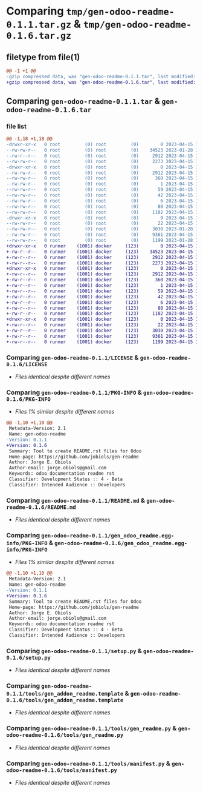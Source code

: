 # Comparing `tmp/gen-odoo-readme-0.1.1.tar.gz` & `tmp/gen-odoo-readme-0.1.6.tar.gz`

## filetype from file(1)

```diff
@@ -1 +1 @@
-gzip compressed data, was "gen-odoo-readme-0.1.1.tar", last modified: Sat Apr 15 16:30:17 2023, max compression
+gzip compressed data, was "gen-odoo-readme-0.1.6.tar", last modified: Sat Apr 15 18:01:29 2023, max compression
```

## Comparing `gen-odoo-readme-0.1.1.tar` & `gen-odoo-readme-0.1.6.tar`

### file list

```diff
@@ -1,18 +1,18 @@
-drwxr-xr-x   0 root         (0) root         (0)        0 2023-04-15 16:30:17.855699 gen-odoo-readme-0.1.1/
--rw-rw-r--   0 root         (0) root         (0)    34523 2023-01-28 13:41:54.000000 gen-odoo-readme-0.1.1/LICENSE
--rw-r--r--   0 root         (0) root         (0)     2912 2023-04-15 16:30:17.855699 gen-odoo-readme-0.1.1/PKG-INFO
--rw-rw-r--   0 root         (0) root         (0)     2273 2023-04-15 14:41:28.000000 gen-odoo-readme-0.1.1/README.md
-drwxr-xr-x   0 root         (0) root         (0)        0 2023-04-15 16:30:17.855699 gen-odoo-readme-0.1.1/gen_odoo_readme.egg-info/
--rw-rw-r--   0 root         (0) root         (0)     2912 2023-04-15 16:30:17.000000 gen-odoo-readme-0.1.1/gen_odoo_readme.egg-info/PKG-INFO
--rw-rw-r--   0 root         (0) root         (0)      360 2023-04-15 16:30:17.000000 gen-odoo-readme-0.1.1/gen_odoo_readme.egg-info/SOURCES.txt
--rw-rw-r--   0 root         (0) root         (0)        1 2023-04-15 16:30:17.000000 gen-odoo-readme-0.1.1/gen_odoo_readme.egg-info/dependency_links.txt
--rw-rw-r--   0 root         (0) root         (0)       59 2023-04-15 16:30:17.000000 gen-odoo-readme-0.1.1/gen_odoo_readme.egg-info/entry_points.txt
--rw-rw-r--   0 root         (0) root         (0)       42 2023-04-15 16:30:17.000000 gen-odoo-readme-0.1.1/gen_odoo_readme.egg-info/requires.txt
--rw-rw-r--   0 root         (0) root         (0)        6 2023-04-15 16:30:17.000000 gen-odoo-readme-0.1.1/gen_odoo_readme.egg-info/top_level.txt
--rw-rw-r--   0 root         (0) root         (0)       80 2023-04-15 16:30:17.859699 gen-odoo-readme-0.1.1/setup.cfg
--rw-rw-r--   0 root         (0) root         (0)     1182 2023-04-15 15:24:49.000000 gen-odoo-readme-0.1.1/setup.py
-drwxr-xr-x   0 root         (0) root         (0)        0 2023-04-15 16:30:17.855699 gen-odoo-readme-0.1.1/tools/
--rw-rw-r--   0 root         (0) root         (0)       22 2023-04-15 16:22:39.000000 gen-odoo-readme-0.1.1/tools/__init__.py
--rw-rw-r--   0 root         (0) root         (0)     3030 2023-01-28 15:40:07.000000 gen-odoo-readme-0.1.1/tools/gen_addon_readme.template
--rw-rw-r--   0 root         (0) root         (0)     9361 2023-04-15 15:34:36.000000 gen-odoo-readme-0.1.1/tools/gen_readme.py
--rw-rw-r--   0 root         (0) root         (0)     1199 2023-01-28 15:13:03.000000 gen-odoo-readme-0.1.1/tools/manifest.py
+drwxr-xr-x   0 runner    (1001) docker     (123)        0 2023-04-15 18:01:29.181465 gen-odoo-readme-0.1.6/
+-rw-r--r--   0 runner    (1001) docker     (123)    34523 2023-04-15 18:01:16.000000 gen-odoo-readme-0.1.6/LICENSE
+-rw-r--r--   0 runner    (1001) docker     (123)     2912 2023-04-15 18:01:29.181465 gen-odoo-readme-0.1.6/PKG-INFO
+-rw-r--r--   0 runner    (1001) docker     (123)     2273 2023-04-15 18:01:16.000000 gen-odoo-readme-0.1.6/README.md
+drwxr-xr-x   0 runner    (1001) docker     (123)        0 2023-04-15 18:01:29.181465 gen-odoo-readme-0.1.6/gen_odoo_readme.egg-info/
+-rw-r--r--   0 runner    (1001) docker     (123)     2912 2023-04-15 18:01:29.000000 gen-odoo-readme-0.1.6/gen_odoo_readme.egg-info/PKG-INFO
+-rw-r--r--   0 runner    (1001) docker     (123)      360 2023-04-15 18:01:29.000000 gen-odoo-readme-0.1.6/gen_odoo_readme.egg-info/SOURCES.txt
+-rw-r--r--   0 runner    (1001) docker     (123)        1 2023-04-15 18:01:29.000000 gen-odoo-readme-0.1.6/gen_odoo_readme.egg-info/dependency_links.txt
+-rw-r--r--   0 runner    (1001) docker     (123)       59 2023-04-15 18:01:29.000000 gen-odoo-readme-0.1.6/gen_odoo_readme.egg-info/entry_points.txt
+-rw-r--r--   0 runner    (1001) docker     (123)       42 2023-04-15 18:01:29.000000 gen-odoo-readme-0.1.6/gen_odoo_readme.egg-info/requires.txt
+-rw-r--r--   0 runner    (1001) docker     (123)        6 2023-04-15 18:01:29.000000 gen-odoo-readme-0.1.6/gen_odoo_readme.egg-info/top_level.txt
+-rw-r--r--   0 runner    (1001) docker     (123)       80 2023-04-15 18:01:29.181465 gen-odoo-readme-0.1.6/setup.cfg
+-rw-r--r--   0 runner    (1001) docker     (123)     1182 2023-04-15 18:01:16.000000 gen-odoo-readme-0.1.6/setup.py
+drwxr-xr-x   0 runner    (1001) docker     (123)        0 2023-04-15 18:01:29.181465 gen-odoo-readme-0.1.6/tools/
+-rw-r--r--   0 runner    (1001) docker     (123)       22 2023-04-15 18:01:16.000000 gen-odoo-readme-0.1.6/tools/__init__.py
+-rw-r--r--   0 runner    (1001) docker     (123)     3030 2023-04-15 18:01:16.000000 gen-odoo-readme-0.1.6/tools/gen_addon_readme.template
+-rw-r--r--   0 runner    (1001) docker     (123)     9361 2023-04-15 18:01:16.000000 gen-odoo-readme-0.1.6/tools/gen_readme.py
+-rw-r--r--   0 runner    (1001) docker     (123)     1199 2023-04-15 18:01:16.000000 gen-odoo-readme-0.1.6/tools/manifest.py
```

### Comparing `gen-odoo-readme-0.1.1/LICENSE` & `gen-odoo-readme-0.1.6/LICENSE`

 * *Files identical despite different names*

### Comparing `gen-odoo-readme-0.1.1/PKG-INFO` & `gen-odoo-readme-0.1.6/PKG-INFO`

 * *Files 1% similar despite different names*

```diff
@@ -1,10 +1,10 @@
 Metadata-Version: 2.1
 Name: gen-odoo-readme
-Version: 0.1.1
+Version: 0.1.6
 Summary: Tool to create README.rst files for Odoo
 Home-page: https://github.com/jobiols/gen-readme
 Author: Jorge E. Obiols
 Author-email: jorge.obiols@gmail.com
 Keywords: odoo documentation readme rst
 Classifier: Development Status :: 4 - Beta
 Classifier: Intended Audience :: Developers
```

### Comparing `gen-odoo-readme-0.1.1/README.md` & `gen-odoo-readme-0.1.6/README.md`

 * *Files identical despite different names*

### Comparing `gen-odoo-readme-0.1.1/gen_odoo_readme.egg-info/PKG-INFO` & `gen-odoo-readme-0.1.6/gen_odoo_readme.egg-info/PKG-INFO`

 * *Files 1% similar despite different names*

```diff
@@ -1,10 +1,10 @@
 Metadata-Version: 2.1
 Name: gen-odoo-readme
-Version: 0.1.1
+Version: 0.1.6
 Summary: Tool to create README.rst files for Odoo
 Home-page: https://github.com/jobiols/gen-readme
 Author: Jorge E. Obiols
 Author-email: jorge.obiols@gmail.com
 Keywords: odoo documentation readme rst
 Classifier: Development Status :: 4 - Beta
 Classifier: Intended Audience :: Developers
```

### Comparing `gen-odoo-readme-0.1.1/setup.py` & `gen-odoo-readme-0.1.6/setup.py`

 * *Files identical despite different names*

### Comparing `gen-odoo-readme-0.1.1/tools/gen_addon_readme.template` & `gen-odoo-readme-0.1.6/tools/gen_addon_readme.template`

 * *Files identical despite different names*

### Comparing `gen-odoo-readme-0.1.1/tools/gen_readme.py` & `gen-odoo-readme-0.1.6/tools/gen_readme.py`

 * *Files identical despite different names*

### Comparing `gen-odoo-readme-0.1.1/tools/manifest.py` & `gen-odoo-readme-0.1.6/tools/manifest.py`

 * *Files identical despite different names*

